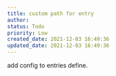 ```yaml
---
title: custom path for entry
author: 
status: Todo
priority: Low
created_date: 2021-12-03 16:49:36
updated_date: 2021-12-03 16:49:36
---
```


add config to entries define.
